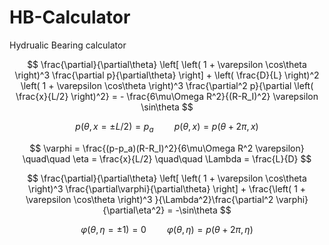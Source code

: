 # HB-Calculator
Hydrualic Bearing calculator

$$
\frac{\partial}{\partial\theta} \left[ \left( 1 + \varepsilon \cos\theta \right)^3 \frac{\partial p}{\partial\theta} \right] + \left( \frac{D}{L} \right)^2 \left( 1 + \varepsilon \cos\theta \right)^3 \frac{\partial^2 p}{\partial \left( \frac{x}{L/2} \right)^2} = - \frac{6\mu\Omega R^2}{(R-R_I)^2} \varepsilon \sin\theta
$$

$$
p(\theta, x=\pm L/2) = p_a \quad\quad p(\theta,x) = p(\theta + 2\pi, x)
$$

$$
\varphi = \frac{(p-p_a)(R-R_I)^2}{6\mu\Omega R^2 \varepsilon} \quad\quad \eta = \frac{x}{L/2} \quad\quad \Lambda = \frac{L}{D}
$$

$$
\frac{\partial}{\partial\theta} \left[ \left( 1 + \varepsilon \cos\theta \right)^3 \frac{\partial\varphi}{\partial\theta} \right] + \frac{\left( 1 + \varepsilon \cos\theta \right)^3 }{\Lambda^2}\frac{\partial^2 \varphi}{\partial\eta^2} = -\sin\theta
$$

$$
\varphi(\theta, \eta=\pm 1) = 0 \quad\quad \varphi(\theta,\eta) = p(\theta + 2\pi, \eta)
$$
